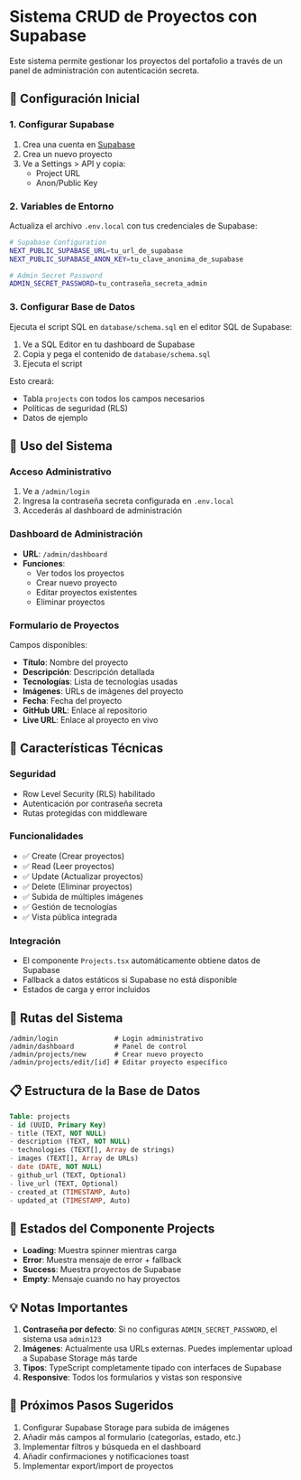 # Sistema CRUD de Proyectos con Supabase

Este sistema permite gestionar los proyectos del portafolio a través de un panel de administración con autenticación secreta.

## 🚀 Configuración Inicial

### 1. Configurar Supabase

1. Crea una cuenta en [Supabase](https://supabase.com)
2. Crea un nuevo proyecto
3. Ve a Settings > API y copia:
   - Project URL
   - Anon/Public Key

### 2. Variables de Entorno

Actualiza el archivo `.env.local` con tus credenciales de Supabase:

```bash
# Supabase Configuration
NEXT_PUBLIC_SUPABASE_URL=tu_url_de_supabase
NEXT_PUBLIC_SUPABASE_ANON_KEY=tu_clave_anonima_de_supabase

# Admin Secret Password
ADMIN_SECRET_PASSWORD=tu_contraseña_secreta_admin
```

### 3. Configurar Base de Datos

Ejecuta el script SQL en `database/schema.sql` en el editor SQL de Supabase:

1. Ve a SQL Editor en tu dashboard de Supabase
2. Copia y pega el contenido de `database/schema.sql`
3. Ejecuta el script

Esto creará:
- Tabla `projects` con todos los campos necesarios
- Políticas de seguridad (RLS)
- Datos de ejemplo

## 📱 Uso del Sistema

### Acceso Administrativo

1. Ve a `/admin/login`
2. Ingresa la contraseña secreta configurada en `.env.local`
3. Accederás al dashboard de administración

### Dashboard de Administración

- **URL**: `/admin/dashboard`
- **Funciones**:
  - Ver todos los proyectos
  - Crear nuevo proyecto
  - Editar proyectos existentes
  - Eliminar proyectos

### Formulario de Proyectos

Campos disponibles:
- **Título**: Nombre del proyecto
- **Descripción**: Descripción detallada
- **Tecnologías**: Lista de tecnologías usadas
- **Imágenes**: URLs de imágenes del proyecto
- **Fecha**: Fecha del proyecto
- **GitHub URL**: Enlace al repositorio
- **Live URL**: Enlace al proyecto en vivo

## 🔧 Características Técnicas

### Seguridad
- Row Level Security (RLS) habilitado
- Autenticación por contraseña secreta
- Rutas protegidas con middleware

### Funcionalidades
- ✅ Create (Crear proyectos)
- ✅ Read (Leer proyectos)
- ✅ Update (Actualizar proyectos)
- ✅ Delete (Eliminar proyectos)
- ✅ Subida de múltiples imágenes
- ✅ Gestión de tecnologías
- ✅ Vista pública integrada

### Integración
- El componente `Projects.tsx` automáticamente obtiene datos de Supabase
- Fallback a datos estáticos si Supabase no está disponible
- Estados de carga y error incluidos

## 🎨 Rutas del Sistema

```
/admin/login              # Login administrativo
/admin/dashboard          # Panel de control
/admin/projects/new       # Crear nuevo proyecto
/admin/projects/edit/[id] # Editar proyecto específico
```

## 📋 Estructura de la Base de Datos

```sql
Table: projects
- id (UUID, Primary Key)
- title (TEXT, NOT NULL)
- description (TEXT, NOT NULL)
- technologies (TEXT[], Array de strings)
- images (TEXT[], Array de URLs)
- date (DATE, NOT NULL)
- github_url (TEXT, Optional)
- live_url (TEXT, Optional)
- created_at (TIMESTAMP, Auto)
- updated_at (TIMESTAMP, Auto)
```

## 🔄 Estados del Componente Projects

- **Loading**: Muestra spinner mientras carga
- **Error**: Muestra mensaje de error + fallback
- **Success**: Muestra proyectos de Supabase
- **Empty**: Mensaje cuando no hay proyectos

## 💡 Notas Importantes

1. **Contraseña por defecto**: Si no configuras `ADMIN_SECRET_PASSWORD`, el sistema usa `admin123`
2. **Imágenes**: Actualmente usa URLs externas. Puedes implementar upload a Supabase Storage más tarde
3. **Tipos**: TypeScript completamente tipado con interfaces de Supabase
4. **Responsive**: Todos los formularios y vistas son responsive

## 🚀 Próximos Pasos Sugeridos

1. Configurar Supabase Storage para subida de imágenes
2. Añadir más campos al formulario (categorías, estado, etc.)
3. Implementar filtros y búsqueda en el dashboard
4. Añadir confirmaciones y notificaciones toast
5. Implementar export/import de proyectos